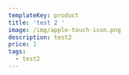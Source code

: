 ```yaml
---
templateKey: product
title: 'test 2 '
image: /img/apple-touch-icon.png
description: test2
price: 1
tags:
  - test2
---
```


